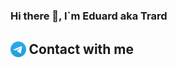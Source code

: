 ### Hi there 👋, I\`m Eduard aka Trard

<h2>
    <a href="https://t.me/trard"><img style="vertical-align:middle; height:1.17em" alt="" src="docs/assests/images/Telegram.svg"></a>
    <span style="vertical-align:middle">Contact with me</span>
</h2>

